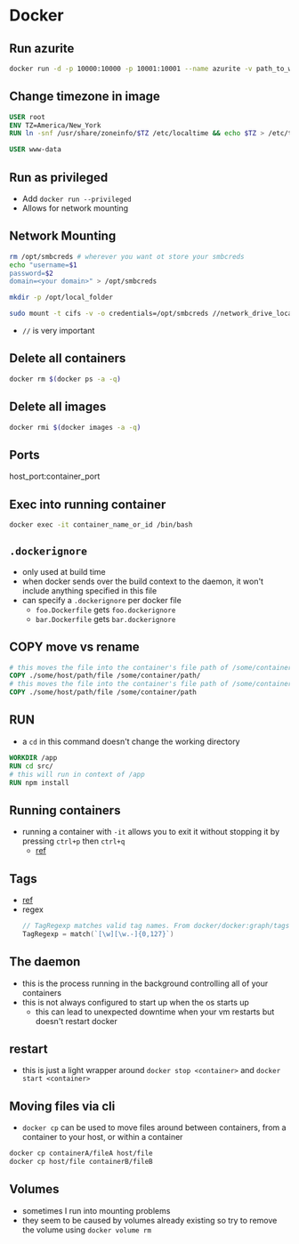 # Docker

## Run azurite
```bash
docker run -d -p 10000:10000 -p 10001:10001 --name azurite -v path_to_where_you_want_azurite_to_save_files_to:/data mcr.microsoft.com/azure-storage/azurite:latest
```

## Change timezone in image
```dockerfile
USER root
ENV TZ=America/New_York
RUN ln -snf /usr/share/zoneinfo/$TZ /etc/localtime && echo $TZ > /etc/timezone

USER www-data
```

## Run as privileged
- Add `docker run --privileged`
- Allows for network mounting

## Network Mounting
```bash
rm /opt/smbcreds # wherever you want ot store your smbcreds
echo "username=$1
password=$2
domain=<your domain>" > /opt/smbcreds

mkdir -p /opt/local_folder

sudo mount -t cifs -v -o credentials=/opt/smbcreds //network_drive_location/remote_folder /opt/local_folder
```
- `//` is very important

## Delete all containers
```bash
docker rm $(docker ps -a -q)
```

## Delete all images
```bash
docker rmi $(docker images -a -q)
```

## Ports
host_port:container_port

## Exec into running container
```bash
docker exec -it container_name_or_id /bin/bash
```

## `.dockerignore`
- only used at build time
- when docker sends over the build context to the daemon, it won't include anything specified in this file
- can specify a `.dockerignore` per docker file
  - `foo.Dockerfile` gets `foo.dockerignore`
  - `bar.Dockerfile` gets `bar.dockerignore`

## COPY move vs rename
```Dockerfile
# this moves the file into the container's file path of /some/container/path/ and keeps its same name of file
COPY ./some/host/path/file /some/container/path/
# this moves the file into the container's file path of /some/container/ and renames it to path
COPY ./some/host/path/file /some/container/path
```

## RUN
- a `cd` in this command doesn't change the working directory
```Dockerfile
WORKDIR /app
RUN cd src/
# this will run in context of /app
RUN npm install
```

## Running containers
- running a container with `-it` allows you to exit it without stopping it by pressing `ctrl+p` then `ctrl+q`
  - [ref](https://stackoverflow.com/questions/19688314/how-do-you-attach-and-detach-from-dockers-process)

## Tags
 - [ref](https://forums.docker.com/t/what-is-the-naming-conventions-of-docker-tag/34042)
 - regex
    ```go
    // TagRegexp matches valid tag names. From docker/docker:graph/tags.go.
    TagRegexp = match(`[\w][\w.-]{0,127}`)
    ```

## The daemon
- this is the process running in the background controlling all of your containers
- this is not always configured to start up when the os starts up
  - this can lead to unexpected downtime when your vm restarts but doesn't restart docker

## restart
- this is just a light wrapper around `docker stop <container>` and `docker start <container>`

## Moving files via cli
- `docker cp` can be used to move files around between containers, from a container to your host, or within a container
```bash
docker cp containerA/fileA host/file
docker cp host/file containerB/fileB
```

## Volumes
- sometimes I run into mounting problems
- they seem to be caused by volumes already existing so try to remove the volume using `docker volume rm`